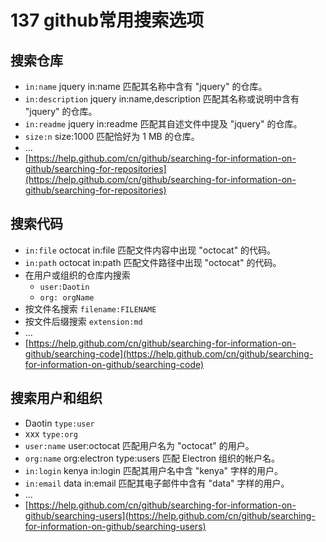 # 137 github常用搜索选项

## 搜索仓库

* `in:name`    jquery in:name 匹配其名称中含有 "jquery" 的仓库。
* `in:description`    jquery in:name,description 匹配其名称或说明中含有 "jquery" 的仓库。
* `in:readme` jquery in:readme 匹配其自述文件中提及 "jquery" 的仓库。
* `size:n` size:1000 匹配恰好为 1 MB 的仓库。
* ...
* [https://help.github.com/cn/github/searching-for-information-on-github/searching-for-repositories](https://help.github.com/cn/github/searching-for-information-on-github/searching-for-repositories)

## 搜索代码

* `in:file`    octocat in:file 匹配文件内容中出现 "octocat" 的代码。
* `in:path`    octocat in:path 匹配文件路径中出现 "octocat" 的代码。
* 在用户或组织的仓库内搜索
  * `user:Daotin`
  * `org: orgName`
* 按文件名搜索  `filename:FILENAME`
* 按文件后缀搜索  `extension:md`
* ...
* [https://help.github.com/cn/github/searching-for-information-on-github/searching-code](https://help.github.com/cn/github/searching-for-information-on-github/searching-code)

## 搜索用户和组织

* Daotin `type:user`
* xxx `type:org`
* `user:name`    user:octocat 匹配用户名为 "octocat" 的用户。
* `org:name`    org:electron type:users 匹配 Electron 组织的帐户名。
* `in:login`    kenya in:login 匹配其用户名中含 "kenya" 字样的用户。
* `in:email`    data in:email 匹配其电子邮件中含有 "data" 字样的用户。
* ...
* [https://help.github.com/cn/github/searching-for-information-on-github/searching-users](https://help.github.com/cn/github/searching-for-information-on-github/searching-users)

